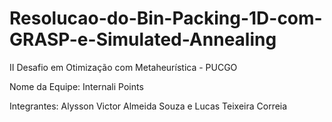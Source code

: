 # Resolucao-do-Bin-Packing-1D-com-GRASP-e-Simulated-Annealing
II Desafio em Otimização com Metaheurística - PUCGO

Nome da Equipe:
  Internali Points
  
Integrantes:
  Alysson Victor Almeida Souza
  e Lucas Teixeira Correia
